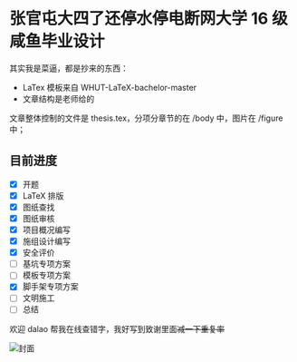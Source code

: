 # 张官屯大四了还停水停电断网大学 16 级咸鱼毕业设计
 
 其实我是菜逼，都是抄来的东西：
 
- LaTex 模板来自 WHUT-LaTeX-bachelor-master
- 文章结构是老师给的

文章整体控制的文件是 thesis.tex，分项分章节的在 /body 中，图片在 /figure 中；

## 目前进度

- [x] 开题
- [x] LaTeX 排版
- [x] 图纸查找
- [x] 图纸审核
- [x] 项目概况编写
- [x] 施组设计编写
- [x] 安全评价
- [ ] 基坑专项方案
- [ ] 模板专项方案
- [x] 脚手架专项方案
- [ ] 文明施工
- [ ] 总结

欢迎 dalao 帮我在线查错字，我好写到致谢里面~~减一下重复率~~

![封面](https://assets.galentwww.com/picgo/20200504225119.png)
